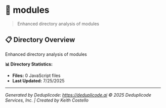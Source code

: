 # 📁 modules

> Enhanced directory analysis of modules

## 📋 Directory Overview

Enhanced directory analysis of modules

**📊 Directory Statistics:**
- **Files:** 0 JavaScript files
- **Last Updated:** 7/25/2025

---

*Generated by Deduplicode: https://deduplicode.ai*
*© 2025 Deduplicode Services, Inc. | Created by Keith Costello*
